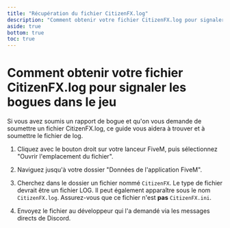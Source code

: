 ```yaml
---
title: "Récupération du fichier CitizenFX.log"
description: "Comment obtenir votre fichier CitizenFX.log pour signaler les bogues dans le jeu"
aside: true
bottom: true
toc: true
---
```


# Comment obtenir votre fichier CitizenFX.log pour signaler les bogues dans le jeu

Si vous avez soumis un rapport de bogue et qu'on vous demande de soumettre un fichier CitizenFX.log, ce guide vous aidera à trouver et à soumettre le fichier de log.

1. Cliquez avec le bouton droit sur votre lanceur FiveM, puis sélectionnez "Ouvrir l'emplacement du fichier".

2. Naviguez jusqu'à votre dossier "Données de l'application FiveM".

3. Cherchez dans le dossier un fichier nommé `CitizenFX`. Le type de fichier devrait être un fichier LOG. Il peut également apparaître sous le nom `CitizenFX.log`. Assurez-vous que ce fichier n'est **pas** `CitizenFX.ini`.

4. Envoyez le fichier au développeur qui l'a demandé via les messages directs de Discord.